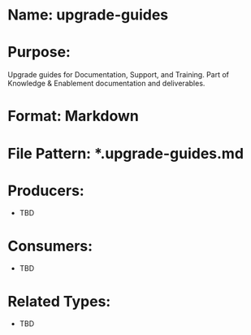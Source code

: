 # Name: upgrade-guides

# Purpose:
Upgrade guides for Documentation, Support, and Training. Part of Knowledge & Enablement documentation and deliverables.

# Format: Markdown

# File Pattern: *.upgrade-guides.md

# Producers:
- TBD

# Consumers:
- TBD

# Related Types:
- TBD
